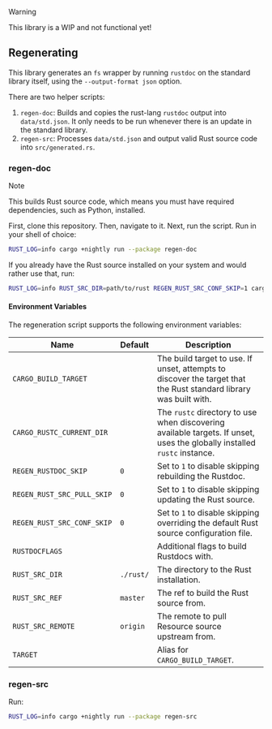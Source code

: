 > [!WARNING]
> This library is a WIP and not functional yet!

## Regenerating

This library generates an `fs` wrapper by running `rustdoc` on the standard library itself, using the `--output-format json` option.

There are two helper scripts:
1. `regen-doc`: Builds and copies the rust-lang `rustdoc` output into `data/std.json`. It only needs to be run whenever there is an update in the standard library.
2. `regen-src`: Processes `data/std.json` and output valid Rust source code into `src/generated.rs`.

### regen-doc

> [!NOTE]
> This builds Rust source code, which means you must have required dependencies, such as Python, installed.

First, clone this repository. Then, navigate to it. Next, run the script. Run in your shell of choice:

```bash
RUST_LOG=info cargo +nightly run --package regen-doc
```

If you already have the Rust source installed on your system and would rather use that, run:

```bash
RUST_LOG=info RUST_SRC_DIR=path/to/rust REGEN_RUST_SRC_CONF_SKIP=1 cargo +nightly run --package regen-doc
```

#### Environment Variables

The regeneration script supports the following environment variables:

Name                       | Default   | Description
---------------------------|-----------|------------
`CARGO_BUILD_TARGET`       |           | The build target to use. If unset, attempts to discover the target that the Rust standard library was built with.
`CARGO_RUSTC_CURRENT_DIR`  |           | The `rustc` directory to use when discovering available targets. If unset, uses the globally installed `rustc` instance.
`REGEN_RUSTDOC_SKIP`       | `0`       | Set to `1` to disable skipping rebuilding the Rustdoc.
`REGEN_RUST_SRC_PULL_SKIP` | `0`       | Set to `1` to disable skipping updating the Rust source.
`REGEN_RUST_SRC_CONF_SKIP` | `0`       | Set to `1` to disable skipping overriding the default Rust source configuration file.
`RUSTDOCFLAGS`             |           | Additional flags to build Rustdocs with.
`RUST_SRC_DIR`             | `./rust/` | The directory to the Rust installation.
`RUST_SRC_REF`             | `master`  | The ref to build the Rust source from.
`RUST_SRC_REMOTE`          | `origin`  | The remote to pull Resource source upstream from.
`TARGET`                   |           | Alias for `CARGO_BUILD_TARGET`.

### regen-src

Run:

```bash
RUST_LOG=info cargo +nightly run --package regen-src
```

